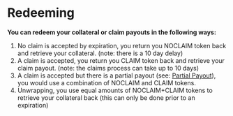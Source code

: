 # Redeeming

**You can redeem your collateral or claim payouts in the following ways:**

1. No claim is accepted by expiration, you return you NOCLAIM token back and retrieve your collateral. \(note: there is a 10 day delay\)
2. A claim is accepted, you return you CLAIM token back and retrieve your claim payout. \(note: the claims process can take up to 10 days\) 
3. A claim is accepted but there is a partial payout \(see: [Partial Payout](partial-payouts-described.md)\), you would use a combination of NOCLAIM and CLAIM tokens. 
4. Unwrapping, you use equal amounts of NOCLAIM+CLAIM tokens to retrieve your collateral back \(this can only be done prior to an expiration\) 



